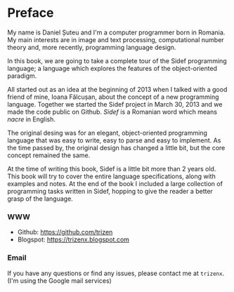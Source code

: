 # Preface

My name is Daniel Șuteu and I'm a computer programmer born in Romania. My main interests are in image and text processing, computational number theory and, more recently, programming language design.

In this book, we are going to take a complete tour of the Sidef programming language; a language which explores the features of the object-oriented paradigm.

All started out as an idea at the beginning of 2013 when I talked with a good friend of mine, Ioana Fălcușan, about the concept of a new programming language. Together we started the Sidef project in March 30, 2013 and we made the code public on Github. *Sidef* is a Romanian word which means *nacre* in English.

The original desing was for an elegant, object-oriented programming language that was easy to write, easy to parse and easy to implement. As the time passed by, the original design has changed a little bit, but the core concept remained the same.

At the time of writing this book, Sidef is a little bit more than 2 years old. This book will try to cover the entire language specifications, along with examples and notes. At the end of the book I included a large collection of programming tasks written in Sidef, hopping to give the reader a better grasp of the language.

### WWW
* Github: https://github.com/trizen
* Blogspot: https://trizenx.blogspot.com

### Email
If you have any questions or find any issues, please contact me at `trizenx`. (I'm using the Google mail services)
